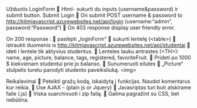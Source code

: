 Užduotis
LoginForm
 Html- sukurti du inputs (username&amp;password) ir submit button.
Submit Login
 On submit POST username &amp; password to http://kitmjavascript.azurewebsites.net/api/login
(username:“admin“, password:“Password“)
 On 403 response display user friendly error.

On 200 response :
 paslėpti „loginForm”
 sukurti lentelę (&lt;table&gt;)
 istraukti duomenis is http://kitmjavascript.azurewebsites.net/api/studentai
 ideti i lentele tik aktyvius studentus.
 Lenteles lauku antrastes (&lt;TH&gt;):
name, age, picture, balance, tags, registered, favoriteFruit.
 Prideti po 1000 $ kiekvienam studentui prie jo balanso.
 Sunumeruoti eilutes
 „Picture“ stulpelis turetu parodyti studento paveiksliuką. &lt;img&gt;

Reikalavimai
 Peteikti gražų kodą, iskaidytą į funkcijas. Naudot komentarus kur reikia.
 Use AJAX – (plain js or Jquery)
 Javasriptas turi buti atskirame faile (.js)
 Viska suarchivuoti i zip failą.
 Galima pagražint su CSS, bet nebūtina.
